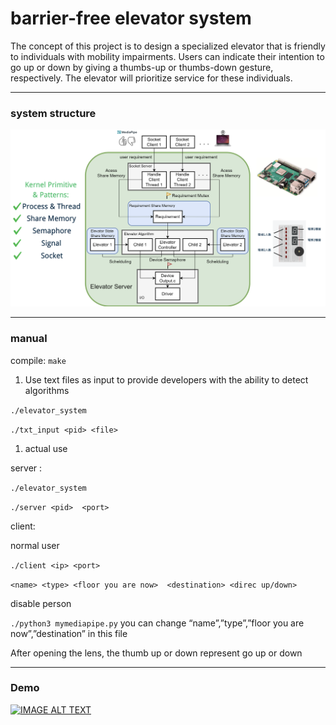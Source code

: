 # barrier-free elevator system

The concept of this project is to design a specialized elevator that is friendly to individuals with mobility impairments. Users can indicate their intention to go up or down by giving a thumbs-up or thumbs-down gesture, respectively. The elevator will prioritize service for these individuals.

---

### system structure

![截圖 2024-06-08 下午4.02.13.png](https://github.com/randy2332/barrier-free-elevator-system/blob/main/systemstructure.png)

---

### manual

compile:  `make` 

1. Use text files as input to provide developers with the ability to detect algorithms

`./elevator_system` 

`./txt_input <pid> <file>`

1. actual use

server :

`./elevator_system` 

`./server <pid>  <port>`

client:

normal user

`./client <ip> <port>`

`<name> <type> <floor you are now>  <destination> <direc up/down>`

disable person

`./python3 mymediapipe.py`  you can change “name”,”type”,”floor you are now”,”destination” in this file 

After opening the lens, the thumb up or down represent go up or down

---

### Demo
[![IMAGE ALT TEXT](https://github.com/randy2332/barrier-free-elevator-system/blob/main/videopic.png)](https://drive.google.com/file/d/13yl_2hEAa3cj4BzRLwg5BLtDgNS-B7fm/view?usp=sharing)
